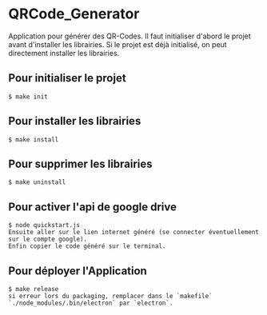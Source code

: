 # QRCode_Generator
Application pour générer des QR-Codes. Il faut initialiser d'abord le projet avant d'installer les librairies.
Si le projet est déjà initialisé, on peut directement installer les librairies.

## Pour initialiser le projet
    $ make init

## Pour installer les librairies
    $ make install

## Pour supprimer les librairies
    $ make uninstall

## Pour activer l'api de google drive
    $ node quickstart.js
    Ensuite aller sur le lien internet généré (se connecter éventuellement sur le compte google).
    Enfin copier le code généré sur le terminal.

## Pour déployer l'Application
    $ make release
    si erreur lors du packaging, remplacer dans le `makefile` `./node_modules/.bin/electron` par `electron`.
